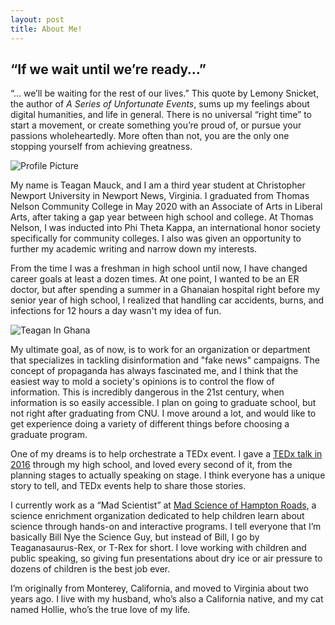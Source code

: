 ```yaml
---
layout: post
title: About Me!
---
```


## “If we wait until we’re ready…”

“... we’ll be waiting for the rest of our lives.” This quote by Lemony Snicket, the author of _A Series of Unfortunate Events_, sums up my feelings about digital humanities, and life in general. There is no universal “right time” to start a movement, or create something you’re proud of, or pursue your passions wholeheartedly. More often than not, you are the only one stopping yourself from achieving greatness. 

![Profile Picture](teagan-mauck.github.io/images/ProfilePicture.jpg)

My name is Teagan Mauck, and I am a third year student at Christopher Newport University in Newport News, Virginia.  I graduated from Thomas Nelson Community College in May 2020 with an Associate of Arts in Liberal Arts, after taking a gap year between high school and college.  At Thomas Nelson, I was inducted into Phi Theta Kappa, an international honor society specifically for community colleges. I also was given an opportunity to further my academic writing and narrow down my interests. 

From the time I was a freshman in high school until now, I have changed career goals at least a dozen times. At one point, I wanted to be an ER doctor, but after spending a summer in a Ghanaian hospital right before my senior year of high school, I realized that handling car accidents, burns, and infections for 12 hours a day wasn't my idea of fun.

![Teagan In Ghana](teagan-mauck.github.io/images/TeaganInGhana.jpg)

My ultimate goal, as of now, is to work for an organization or department that specializes in tackling disinformation and "fake news" campaigns. The concept of propaganda has always fascinated me, and I think that the easiest way to mold a society's opinions is to control the flow of information. This is incredibly dangerous in the 21st century, when information is so easily accessible. I plan on going to graduate school, but not right after graduating from CNU. I move around a lot, and would like to get experience doing a variety of different things before choosing a graduate program. 

One of my dreams is to help orchestrate a TEDx event. I gave a [TEDx talk in 2016](https://youtu.be/usqKpe2RoZk) through my high school, and loved every second of it, from the planning stages to actually speaking on stage. I think everyone has a unique story to tell, and TEDx events help to share those stories. 

I currently work as a “Mad Scientist” at [Mad Science of Hampton Roads](https://hamptonroads.madscience.org/), a science enrichment organization dedicated to help children learn about science through hands-on and interactive programs. I tell everyone that I’m basically Bill Nye the Science Guy, but instead of Bill, I go by Teaganasaurus-Rex, or T-Rex for short. I love working with children and public speaking, so giving fun presentations about dry ice or air pressure to dozens of children is the best job ever. 

I’m originally from Monterey, California, and moved to Virginia about two years ago. I live with my husband, who’s also a California native, and my cat named Hollie, who’s the true love of my life. 








